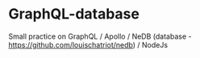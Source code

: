 # GraphQL-database

Small practice on GraphQL / Apollo / NeDB (database - https://github.com/louischatriot/nedb) / NodeJs
